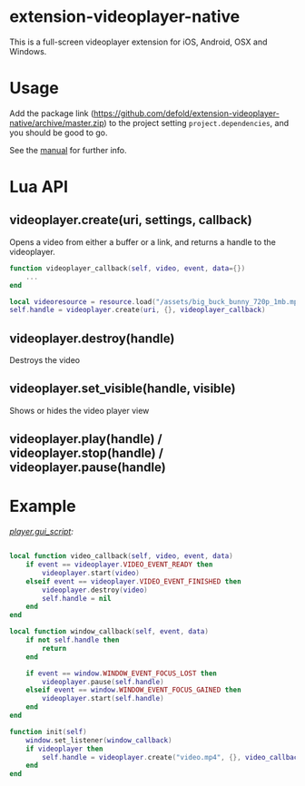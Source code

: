 
# extension-videoplayer-native

This is a full-screen videoplayer extension for iOS, Android, OSX and Windows.

# Usage

Add the package link (https://github.com/defold/extension-videoplayer-native/archive/master.zip)
to the project setting `project.dependencies`, and you should be good to go.

See the [manual](http://www.defold.com/manuals/libraries/) for further info.


# Lua API

## videoplayer.create(uri, settings, callback)

Opens a video from either a buffer or a link, and returns a handle to the videoplayer.
    
```lua
function videoplayer_callback(self, video, event, data={})
    ...
end

local videoresource = resource.load("/assets/big_buck_bunny_720p_1mb.mp4")
self.handle = videoplayer.create(uri, {}, videoplayer_callback)
```

## videoplayer.destroy(handle)

Destroys the video


## videoplayer.set_visible(handle, visible)

Shows or hides the video player view


## videoplayer.play(handle) / videoplayer.stop(handle) / videoplayer.pause(handle)


# Example

*[player.gui_script](main/player.gui_script):*
    
```lua

local function video_callback(self, video, event, data)
    if event == videoplayer.VIDEO_EVENT_READY then
        videoplayer.start(video)
    elseif event == videoplayer.VIDEO_EVENT_FINISHED then
        videoplayer.destroy(video)
        self.handle = nil
    end
end

local function window_callback(self, event, data)
    if not self.handle then
        return
    end

    if event == window.WINDOW_EVENT_FOCUS_LOST then
        videoplayer.pause(self.handle)
    elseif event == window.WINDOW_EVENT_FOCUS_GAINED then
        videoplayer.start(self.handle)
    end
end

function init(self)
    window.set_listener(window_callback)
    if videoplayer then
        self.handle = videoplayer.create("video.mp4", {}, video_callback)
    end
end
```
